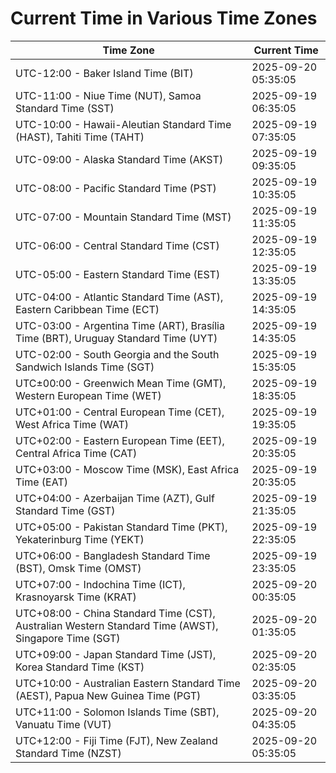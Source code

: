 # Current Time in Various Time Zones

| Time Zone | Current Time |
|-----------|--------------|
| UTC-12:00 - Baker Island Time (BIT) | 2025-09-20 05:35:05 |
| UTC-11:00 - Niue Time (NUT), Samoa Standard Time (SST) | 2025-09-19 06:35:05 |
| UTC-10:00 - Hawaii-Aleutian Standard Time (HAST), Tahiti Time (TAHT) | 2025-09-19 07:35:05 |
| UTC-09:00 - Alaska Standard Time (AKST) | 2025-09-19 09:35:05 |
| UTC-08:00 - Pacific Standard Time (PST) | 2025-09-19 10:35:05 |
| UTC-07:00 - Mountain Standard Time (MST) | 2025-09-19 11:35:05 |
| UTC-06:00 - Central Standard Time (CST) | 2025-09-19 12:35:05 |
| UTC-05:00 - Eastern Standard Time (EST) | 2025-09-19 13:35:05 |
| UTC-04:00 - Atlantic Standard Time (AST), Eastern Caribbean Time (ECT) | 2025-09-19 14:35:05 |
| UTC-03:00 - Argentina Time (ART), Brasília Time (BRT), Uruguay Standard Time (UYT) | 2025-09-19 14:35:05 |
| UTC-02:00 - South Georgia and the South Sandwich Islands Time (SGT) | 2025-09-19 15:35:05 |
| UTC±00:00 - Greenwich Mean Time (GMT), Western European Time (WET) | 2025-09-19 18:35:05 |
| UTC+01:00 - Central European Time (CET), West Africa Time (WAT) | 2025-09-19 19:35:05 |
| UTC+02:00 - Eastern European Time (EET), Central Africa Time (CAT) | 2025-09-19 20:35:05 |
| UTC+03:00 - Moscow Time (MSK), East Africa Time (EAT) | 2025-09-19 20:35:05 |
| UTC+04:00 - Azerbaijan Time (AZT), Gulf Standard Time (GST) | 2025-09-19 21:35:05 |
| UTC+05:00 - Pakistan Standard Time (PKT), Yekaterinburg Time (YEKT) | 2025-09-19 22:35:05 |
| UTC+06:00 - Bangladesh Standard Time (BST), Omsk Time (OMST) | 2025-09-19 23:35:05 |
| UTC+07:00 - Indochina Time (ICT), Krasnoyarsk Time (KRAT) | 2025-09-20 00:35:05 |
| UTC+08:00 - China Standard Time (CST), Australian Western Standard Time (AWST), Singapore Time (SGT) | 2025-09-20 01:35:05 |
| UTC+09:00 - Japan Standard Time (JST), Korea Standard Time (KST) | 2025-09-20 02:35:05 |
| UTC+10:00 - Australian Eastern Standard Time (AEST), Papua New Guinea Time (PGT) | 2025-09-20 03:35:05 |
| UTC+11:00 - Solomon Islands Time (SBT), Vanuatu Time (VUT) | 2025-09-20 04:35:05 |
| UTC+12:00 - Fiji Time (FJT), New Zealand Standard Time (NZST) | 2025-09-20 05:35:05 |
